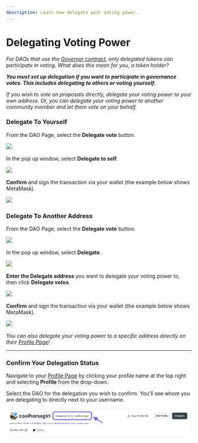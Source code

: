 ```yaml
---
description: Learn how delegate your voting power.
---
```


# Delegating Voting Power

_For DAOs that use the_ [_Governor contract_](https://docs.tally.xyz/user-guides/deploying-governor-daos/deploy-a-governor)_, only delegated tokens can participate in voting. What does this mean for you, a token holder?_

_**You must set up delegation if you want to participate in governance votes. This includes delegating to others or voting yourself.**_

_If you wish to vote on proposals directly, delegate your voting power to your own address. Or, you can delegate your voting power to another community member and let them vote on your behalf._

### Delegate To Yourself <a href="#yourself" id="yourself"></a>

From the DAO Page, select the **Delegate vote** button.

![](https://p434.p1.n0.cdn.getcloudapp.com/items/d5uOmgy1/a9e562b2-62cb-4218-a142-b8308c20b4c5.jpg?v=1225a43045f13151c4f8d9747591c914)

In the pop up window, select **Delegate to self**.

![](https://p434.p1.n0.cdn.getcloudapp.com/items/p9uO0eZ6/d33c318d-0275-4263-9278-5eb36a91b78e.jpg?v=3aff24b06dd11ceb4ea6054c08088afe)

**Confirm** and sign the transaction via your wallet (the example below shows MetaMask).

![](https://p434.p1.n0.cdn.getcloudapp.com/items/z8umyGdm/86298abb-1f38-4146-83ab-d1e129b6b2bb.jpg?v=1e8f26a710efda0cbd44d3abc5fdbf23)

### Delegate To Another Address <a href="#another" id="another"></a>

From the DAO Page, select the **Delegate vote** button.

![](https://p434.p1.n0.cdn.getcloudapp.com/items/d5uOmgy1/a9e562b2-62cb-4218-a142-b8308c20b4c5.jpg?v=1225a43045f13151c4f8d9747591c914)

In the pop up window, select **Delegate**.

![](https://p434.p1.n0.cdn.getcloudapp.com/items/NQulyWA7/f1477aba-c38e-4996-9ceb-b8d78a2acfd6.jpg?v=c06aa0b6420c5d51ec9671d6ac9e8dd2)

**Enter the Delegate address** you want to delegate your voting power to, then click **Delegate votes**.

![](https://p434.p1.n0.cdn.getcloudapp.com/items/geuR5EKX/f1be6650-494d-458a-89b7-61daec84a839.jpg?v=9eef96197cb23598bc8617ec63044be4)

**Confirm** and sign the transaction via your wallet (the example below shows MetaMask).

![](https://p434.p1.n0.cdn.getcloudapp.com/items/z8umyGdm/86298abb-1f38-4146-83ab-d1e129b6b2bb.jpg?v=1e8f26a710efda0cbd44d3abc5fdbf23)

_You can also delegate your voting power to a specific address directly on their_ [_Profile Page_](../navigating-the-tally-platform/tally-profile.md)_!_

***

### Confirm Your Delegation Status <a href="#status" id="status"></a>

Navigate to your [Profile Page](../navigating-the-tally-platform/tally-profile.md) by clicking your profile name at the top right and selecting **Profile** from the drop-down.

Select the DAO for the delegation you wish to confirm. You'll see whom you are delegating to directly next to your username.

![](<../../.gitbook/assets/Screenshot 2023-08-25 at 1.58.23 pm.png>)
